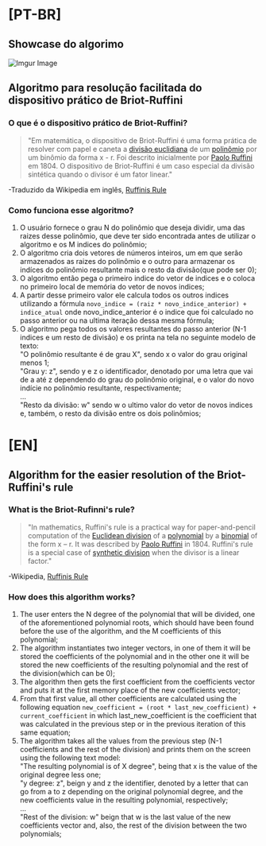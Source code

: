 # [PT-BR]

## Showcase do algorimo
![Imgur Image](https://i.imgur.com/gallery/PR9tZoy.gif)

## Algoritmo para resolução facilitada do dispositivo prático de Briot-Ruffini
### O que é o dispositivo prático de Briot-Ruffini?
> "Em matemática, o dispositivo de Briot-Ruffini é uma forma prática de resolver com papel e caneta a [divisão euclidiana](https://pt.wikipedia.org/wiki/Divis%C3%A3o_euclidiana)
> de um [polinômio](https://pt.wikipedia.org/wiki/Polin%C3%B4mio) por um binômio da forma x - r. Foi descrito inicialmente por [Paolo Ruffini](https://pt.wikipedia.org/wiki/Paolo_Ruffini) 
> em 1804. O dispositivo de Briot-Ruffini é um caso especial da divisão sintética quando o divisor é um fator linear."

-Traduzido da Wikipedia em inglês, [Ruffinis Rule](https://en.wikipedia.org/wiki/Ruffini%27s_rule)

### Como funciona esse algoritmo?
1. O usuário fornece o grau N do polinômio que deseja dividir, uma das raizes desse polinômio, que deve ter sido encontrada antes de utilizar o algoritmo e os M indices do polinômio;
2. O algoritmo cria dois vetores de números inteiros, um em que serão armazenados as raizes do polinômio e o outro para armazenar os indíces do polinômio resultante mais o resto da divisão(que pode ser 0);
3. O algoritmo então pega o primeiro indice do vetor de indices e o coloca no primeiro local de memória do vetor de novos indices;
4. A partir desse primeiro valor ele calcula todos os outros indices utilizando a fórmula ```novo_indice = (raiz * novo_indice_anterior) + indice_atual``` onde novo_indice_anterior é o indice que foi calculado no passo anterior ou na ultima iteração dessa mesma fórmula;
5. O algoritmo pega todos os valores resultantes do passo anterior (N-1 indices e um resto de divisão) e os printa na tela no seguinte modelo de texto: \
   "O polinômio resultante é de grau X", sendo x o valor do grau original menos 1; \
   "Grau y: z", sendo y e z o identificador, denotado por uma letra que vai de a até z dependendo do grau do polinômio original, e o valor do novo indície no polinômio resultante, respectivamente; \
   ... \
   "Resto da divisão: w" sendo w o ultimo valor do vetor de novos indices e, também, o resto da divisão entre os dois polinômios; 

# [EN]
## Algorithm for the easier resolution of the Briot-Ruffini's rule
### What is the Briot-Rufinni's rule?
> "In mathematics, Ruffini's rule is a practical way for paper-and-pencil computation of the [Euclidean division](https://en.wikipedia.org/wiki/Euclidean_division) 
> of a [polynomial](https://en.wikipedia.org/wiki/Polynomial) by a [binomial](https://en.wikipedia.org/wiki/Binomial_(polynomial)) of the form x – r. It was described 
> by [Paolo Ruffini](https://en.wikipedia.org/wiki/Paolo_Ruffini) in 1804. Ruffini's rule is a special case of [synthetic division](https://en.wikipedia.org/wiki/Synthetic_division) 
> when the divisor is a linear factor."

-Wikipedia, [Ruffinis Rule](https://en.wikipedia.org/wiki/Ruffini%27s_rule)

### How does this algorithm works?
1. The user enters the N degree of the polynomial that will be divided, one of the aforementioned polynomial roots, which should have been found before the use of the algorithm, and the M coefficients of this polynomial;
2. The algorithm instantiates two integer vectors, in one of them it will be stored the coefficients of the polynomial and in the other one it will be stored the new coefficients of the resulting polynomial and the rest of the division(which can be 0); 
3. The algorithm then gets the first coefficient from the coefficients vector and puts it at the first memory place of the new coefficients vector;
4. From that first value, all other coefficients are calculated using the following equation ```new_coefficient = (root * last_new_coefficient) + current_coefficient``` in which last_new_coefficient is the coefficient that was calculated in the previous step or in the previous iteration of this same equation;
5. The algorithm takes all the values from the previous step (N-1 coefficients and the rest of the division) and prints them on the screen using the following text model:  \
   "The resulting polynomial is of X degree", being that x is the value of the original degree less one;  \
   "y degree: z", beign y and z the identifier, denoted by a letter that can go from a to z depending on the original polynomial degree, and the new coefficients value in the resulting polynomial, respectively; \
   ... \
   "Rest of the division: w" beign that w is the last value of the new coefficients vector and, also, the rest of the division between the two polynomials; 
